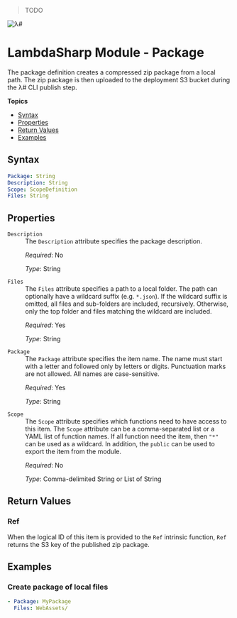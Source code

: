 > TODO

![λ#](LambdaSharp_v2_small.png)

# LambdaSharp Module - Package

The package definition creates a compressed zip package from a local path. The zip package is then uploaded to the deployment S3 bucket during the λ# CLI publish step.

__Topics__
* [Syntax](#syntax)
* [Properties](#properties)
* [Return Values](#return-values)
* [Examples](#examples)

## Syntax

```yaml
Package: String
Description: String
Scope: ScopeDefinition
Files: String
```

## Properties

<dl>

<dt><code>Description</code></dt>
<dd>
The <code>Description</code> attribute specifies the package description.

<i>Required</i>: No

<i>Type</i>: String
</dd>

<dt><code>Files</code></dt>
<dd>
The <code>Files</code> attribute specifies a path to a local folder. The path can optionally have a wildcard suffix (e.g. <code>*.json</code>). If the wildcard suffix is omitted, all files and sub-folders are included, recursively. Otherwise, only the top folder and files matching the wildcard are included.

<i>Required</i>: Yes

<i>Type</i>: String
</dd>

<dt><code>Package</code></dt>
<dd>
The <code>Package</code> attribute specifies the item name. The name must start with a letter and followed only by letters or digits. Punctuation marks are not allowed. All names are case-sensitive.

<i>Required</i>: Yes

<i>Type</i>: String
</dd>

<dt><code>Scope</code></dt>
<dd>
The <code>Scope</code> attribute specifies which functions need to have access to this item. The <code>Scope</code> attribute can be a comma-separated list or a YAML list of function names. If all function need the item, then <code>"*"</code> can be used as a wildcard. In addition, the <code>public</code> can be used to export the item from the module.

<i>Required</i>: No

<i>Type</i>: Comma-delimited String or List of String
</dd>

</dl>

## Return Values

### Ref

When the logical ID of this item is provided to the `Ref` intrinsic function, `Ref` returns the S3 key of the published zip package.

## Examples

### Create package of local files

```yaml
- Package: MyPackage
  Files: WebAssets/
```
